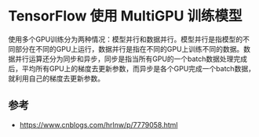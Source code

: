 # TensorFlow 使用 MultiGPU 训练模型

使用多个GPU训练分为两种情况：模型并行和数据并行。模型并行是指模型的不同部分在不同的GPU上运行，数据并行是指在不同的GPU上训练不同的数据。数据并行运算还分为同步和异步，同步是指当所有GPU的一个batch数据处理完成后，平均所有GPU上的梯度去更新参数，而异步是各个GPU完成一个batch数据，就利用自己的梯度去更新参数。












## 参考

- https://www.cnblogs.com/hrlnw/p/7779058.html     

